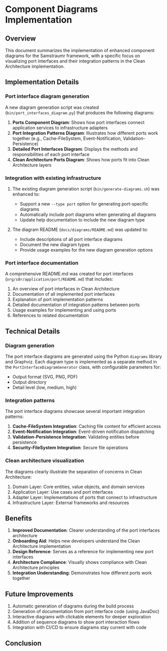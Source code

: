 <!--
Copyright (c) 2025 Eric C. Mumford (@heymumford)

This software was developed with analytical assistance from AI tools 
including Claude 3.7 Sonnet, Claude Code, and Google Gemini Deep Research,
which were used as paid services. All intellectual property rights 
remain exclusively with the copyright holder listed above.

Licensed under the Mozilla Public License 2.0
-->

# Component Diagrams Implementation

## Overview

This document summarizes the implementation of enhanced component diagrams for the Samstraumr framework, with a specific focus on visualizing port interfaces and their integration patterns in the Clean Architecture implementation.

## Implementation Details

### Port interface diagram generation

A new diagram generation script was created (`bin/port_interfaces_diagram.py`) that produces the following diagrams:

1. **Ports Component Diagram**: Shows how port interfaces connect application services to infrastructure adapters
2. **Port Integration Patterns Diagram**: Illustrates how different ports work together (e.g., Cache-FileSystem, Event-Notification, Validation-Persistence)
3. **Detailed Port Interfaces Diagram**: Displays the methods and responsibilities of each port interface
4. **Clean Architecture Ports Diagram**: Shows how ports fit into Clean Architecture layers

### Integration with existing infrastructure

1. The existing diagram generation script (`bin/generate-diagrams.sh`) was enhanced to:
   - Support a new `--type port` option for generating port-specific diagrams
   - Automatically include port diagrams when generating all diagrams
   - Update help documentation to include the new diagram type

2. The diagram README (`docs/diagrams/README.md`) was updated to:
   - Include descriptions of all port interface diagrams
   - Document the new diagram types
   - Provide usage examples for the new diagram generation options

### Port interface documentation

A comprehensive README.md was created for port interfaces (`org/s8r/application/port/README.md`) that includes:

1. An overview of port interfaces in Clean Architecture
2. Documentation of all implemented port interfaces
3. Explanation of port implementation patterns
4. Detailed documentation of integration patterns between ports
5. Usage examples for implementing and using ports
6. References to related documentation

## Technical Details

### Diagram generation

The port interface diagrams are generated using the Python `diagrams` library and Graphviz. Each diagram type is implemented as a separate method in the `PortInterfaceDiagramGenerator` class, with configurable parameters for:

- Output format (SVG, PNG, PDF)
- Output directory
- Detail level (low, medium, high)

### Integration patterns

The port interface diagrams showcase several important integration patterns:

1. **Cache-FileSystem Integration**: Caching file content for efficient access
2. **Event-Notification Integration**: Event-driven notification dispatching
3. **Validation-Persistence Integration**: Validating entities before persistence
4. **Security-FileSystem Integration**: Secure file operations

### Clean architecture visualization

The diagrams clearly illustrate the separation of concerns in Clean Architecture:

1. Domain Layer: Core entities, value objects, and domain services
2. Application Layer: Use cases and port interfaces
3. Adapter Layer: Implementations of ports that connect to infrastructure
4. Infrastructure Layer: External frameworks and resources

## Benefits

1. **Improved Documentation**: Clearer understanding of the port interfaces architecture
2. **Onboarding Aid**: Helps new developers understand the Clean Architecture implementation
3. **Design Reference**: Serves as a reference for implementing new port interfaces
4. **Architecture Compliance**: Visually shows compliance with Clean Architecture principles
5. **Integration Understanding**: Demonstrates how different ports work together

## Future Improvements

1. Automatic generation of diagrams during the build process
2. Generation of documentation from port interface code (using JavaDoc)
3. Interactive diagrams with clickable elements for deeper exploration
4. Addition of sequence diagrams to show port interaction flows
5. Integration with CI/CD to ensure diagrams stay current with code

## Conclusion

